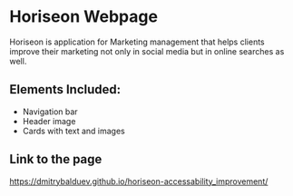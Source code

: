 # **Horiseon Webpage**
Horiseon is application for Marketing management that helps clients improve their marketing not only in social media but in online searches as well.
## **Elements Included:**
- Navigation bar
- Header image 
- Cards with text and images
## **Link to the page**
 https://dmitrybalduev.github.io/horiseon-accessability_improvement/
